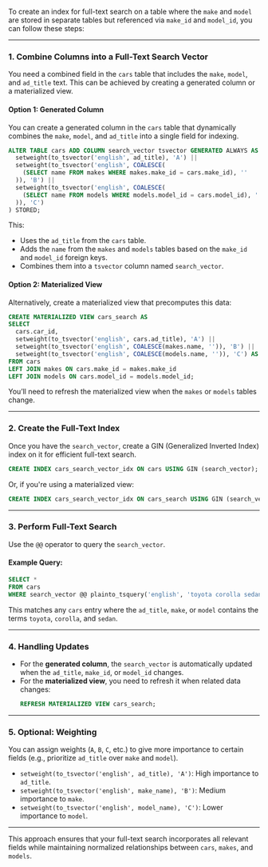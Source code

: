 To create an index for full-text search on a table where the `make` and `model` are stored in separate tables but referenced via `make_id` and `model_id`, you can follow these steps:

---

### 1. **Combine Columns into a Full-Text Search Vector**
You need a combined field in the `cars` table that includes the `make`, `model`, and `ad_title` text. This can be achieved by creating a generated column or a materialized view.

#### Option 1: Generated Column
You can create a generated column in the `cars` table that dynamically combines the `make`, `model`, and `ad_title` into a single field for indexing.

```sql
ALTER TABLE cars ADD COLUMN search_vector tsvector GENERATED ALWAYS AS (
  setweight(to_tsvector('english', ad_title), 'A') ||
  setweight(to_tsvector('english', COALESCE(
    (SELECT name FROM makes WHERE makes.make_id = cars.make_id), ''
  )), 'B') ||
  setweight(to_tsvector('english', COALESCE(
    (SELECT name FROM models WHERE models.model_id = cars.model_id), ''
  )), 'C')
) STORED;
```

This:
- Uses the `ad_title` from the `cars` table.
- Adds the `name` from the `makes` and `models` tables based on the `make_id` and `model_id` foreign keys.
- Combines them into a `tsvector` column named `search_vector`.

#### Option 2: Materialized View
Alternatively, create a materialized view that precomputes this data:

```sql
CREATE MATERIALIZED VIEW cars_search AS
SELECT
  cars.car_id,
  setweight(to_tsvector('english', cars.ad_title), 'A') ||
  setweight(to_tsvector('english', COALESCE(makes.name, '')), 'B') ||
  setweight(to_tsvector('english', COALESCE(models.name, '')), 'C') AS search_vector
FROM cars
LEFT JOIN makes ON cars.make_id = makes.make_id
LEFT JOIN models ON cars.model_id = models.model_id;
```

You’ll need to refresh the materialized view when the `makes` or `models` tables change.

---

### 2. **Create the Full-Text Index**
Once you have the `search_vector`, create a GIN (Generalized Inverted Index) index on it for efficient full-text search.

```sql
CREATE INDEX cars_search_vector_idx ON cars USING GIN (search_vector);
```

Or, if you're using a materialized view:
```sql
CREATE INDEX cars_search_vector_idx ON cars_search USING GIN (search_vector);
```

---

### 3. **Perform Full-Text Search**
Use the `@@` operator to query the `search_vector`.

#### Example Query:
```sql
SELECT *
FROM cars
WHERE search_vector @@ plainto_tsquery('english', 'toyota corolla sedan');
```

This matches any `cars` entry where the `ad_title`, `make`, or `model` contains the terms `toyota`, `corolla`, and `sedan`.

---

### 4. **Handling Updates**
- For the **generated column**, the `search_vector` is automatically updated when the `ad_title`, `make_id`, or `model_id` changes.
- For the **materialized view**, you need to refresh it when related data changes:
  ```sql
  REFRESH MATERIALIZED VIEW cars_search;
  ```

---

### 5. **Optional: Weighting**
You can assign weights (`A`, `B`, `C`, etc.) to give more importance to certain fields (e.g., prioritize `ad_title` over `make` and `model`).

- `setweight(to_tsvector('english', ad_title), 'A')`: High importance to `ad_title`.
- `setweight(to_tsvector('english', make_name), 'B')`: Medium importance to `make`.
- `setweight(to_tsvector('english', model_name), 'C')`: Lower importance to `model`.

---

This approach ensures that your full-text search incorporates all relevant fields while maintaining normalized relationships between `cars`, `makes`, and `models`.
